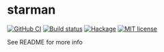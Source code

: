# starman

[![GitHub CI](https://github.com/aiwaverse/starman/workflows/CI/badge.svg)](https://github.com/aiwaverse/starman/actions)
[![Build status](https://img.shields.io/travis/aiwaverse/starman.svg?logo=travis)](https://travis-ci.org/aiwaverse/starman)
[![Hackage](https://img.shields.io/hackage/v/starman.svg?logo=haskell)](https://hackage.haskell.org/package/starman)
[![MIT license](https://img.shields.io/badge/license-MIT-blue.svg)](LICENSE)

See README for more info
